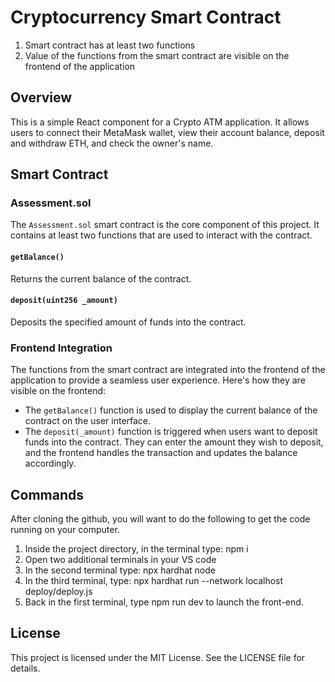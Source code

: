 # Cryptocurrency Smart Contract
1. Smart contract has at least two functions
2. Value of the functions from the smart contract are visible on the frontend of the application

## Overview
This is a simple React component for a Crypto ATM application. It allows users to connect their MetaMask wallet, view their account balance, deposit and withdraw ETH, and check the owner's name.

## Smart Contract

### Assessment.sol

The `Assessment.sol` smart contract is the core component of this project. It contains at least two functions that are used to interact with the contract.

#### `getBalance()`

Returns the current balance of the contract.

#### `deposit(uint256 _amount)`

Deposits the specified amount of funds into the contract.

### Frontend Integration

The functions from the smart contract are integrated into the frontend of the application to provide a seamless user experience. Here's how they are visible on the frontend:

- The `getBalance()` function is used to display the current balance of the contract on the user interface.
- The `deposit(_amount)` function is triggered when users want to deposit funds into the contract. They can enter the amount they wish to deposit, and the frontend handles the transaction and updates the balance accordingly.

## Commands
After cloning the github, you will want to do the following to get the code running on your computer.

1. Inside the project directory, in the terminal type: npm i
2. Open two additional terminals in your VS code
3. In the second terminal type: npx hardhat node
4. In the third terminal, type: npx hardhat run --network localhost deploy/deploy.js
5. Back in the first terminal, type npm run dev to launch the front-end.


## License
This project is licensed under the MIT License. See the LICENSE file for details.
